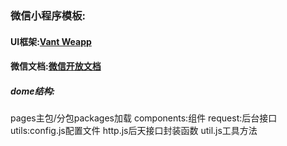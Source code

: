 ### 微信小程序模板:
#### UI框架:[Vant Weapp](https://vant-contrib.gitee.io/vant-weapp/#/home)
#### 微信文档:[微信开放文档](https://developers.weixin.qq.com/miniprogram/dev/component/)
##### dome结构:
pages主包/分包packages加载 
components:组件
request:后台接口
 utils:config.js配置文件 http.js后天接口封装函数  util.js工具方法

